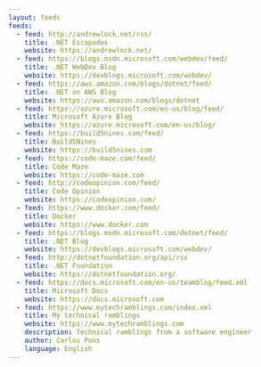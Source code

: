 ```yaml
---
layout: feeds
feeds:
  - feed: http://andrewlock.net/rss/
    title: .NET Escapades
    website: https://andrewlock.net/
  - feed: https://blogs.msdn.microsoft.com/webdev/feed/
    title: .NET WebDev Blog
    website: https://devblogs.microsoft.com/webdev/
  - feed: https://aws.amazon.com/blogs/dotnet/feed/
    title: .NET on AWS Blog
    website: https://aws.amazon.com/blogs/dotnet
  - feed: https://azure.microsoft.com/en-us/blog/feed/
    title: Microsoft Azure Blog
    website: https://azure.microsoft.com/en-us/blog/
  - feed: https://build5nines.com/feed/
    title: Build5Nines
    website: https://build5nines.com
  - feed: https://code-maze.com/feed/
    title: Code Maze
    website: https://code-maze.com
  - feed: http://codeopinion.com/feed/
    title: Code Opinion
    website: https://codeopinion.com/
  - feed: https://www.docker.com/feed/
    title: Docker
    website: https://www.docker.com
  - feed: https://blogs.msdn.microsoft.com/dotnet/feed/
    title: .NET Blog
    website: https://devblogs.microsoft.com/webdev/
  - feed: http://dotnetfoundation.org/api/rss
    title: .NET Foundation
    website: https://dotnetfoundation.org/
  - feed: https://docs.microsoft.com/en-us/teamblog/feed.xml
    title: Microsoft Docs
    website: https://docs.microsoft.com
  - feed: https://www.mytechramblings.com/index.xml
    title: My technical ramblings
    website: https://www.mytechramblings.com
    description: Technical ramblings from a software engineer
    author: Carlos Pons
    language: English
---
```


